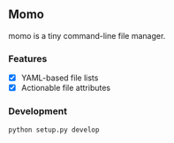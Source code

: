 ## Momo

momo is a tiny command-line file manager.

### Features

- [x] YAML-based file lists
- [x] Actionable file attributes

### Development

```bash
python setup.py develop
```
